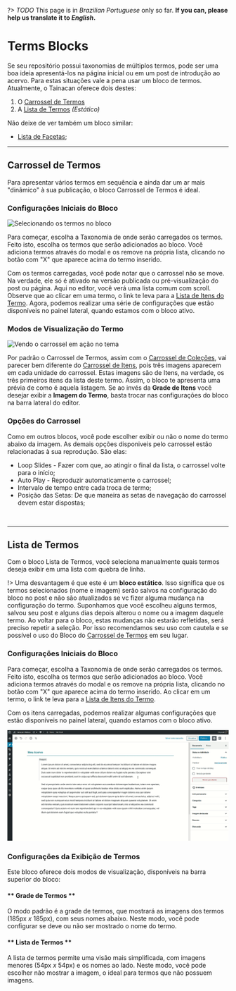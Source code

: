 ?> _TODO_  This page is in *Brazilian Portuguese* only so far. **If you can, please help us translate it to *English*.**

# Terms Blocks

Se seu repositório possui taxonomias de múltiplos termos, pode ser uma boa ideia apresentá-los na página inicial ou em um post de introdução ao acervo. Para estas situações vale a pena usar um bloco de termos. Atualmente, o Tainacan oferece dois destes:

1. O [Carrossel de Termos](#carrossel-de-termos)
2. A [Lista de Termos](#lista-de-termos) *(Estático)*

Não deixe de ver também um bloco similar:

* [Lista de Facetas](/pt-br/blocks-facets#lista-de-facetas);

---------


## Carrossel de Termos

Para apresentar vários termos em sequência e ainda dar um ar mais "dinâmico" à sua publicação, o bloco Carrossel de Termos é ideal. 

### Configurações Iniciais do Bloco

![Selecionando os termos no bloco](/pt-br/_assets/gifs/blocks-terms-carousel-1.gif)

Para começar, escolha a Taxonomia de onde serão carregados os termos. Feito isto, escolha os termos que serão adicionados ao bloco. Você adiciona termos através do modal e os remove na própria lista, clicando no botão com "X" que aparece acima do termo inserido.

Com os termos carregadas, você pode notar que o carrossel não se move. Na verdade, ele só é ativado na versão publicada ou pré-visualização do post ou página. Aqui no editor, você verá uma lista comum com scroll. Observe que ao clicar em uma termo, o link te leva para a [Lista de Itens do Termo](/pt-br/tainacan-pages#páginas-de-itens-de-um-termo). Agora, podemos realizar uma série de configurações que estão disponíveis no painel lateral, quando estamos com o bloco ativo. 

### Modos de Visualização do Termo

![Vendo o carrossel em ação no tema](/pt-br/_assets/gifs/blocks-terms-carousel-2.gif)

Por padrão o Carrossel de Termos, assim com o [Carrossel de Coleções](/pt-br/blocks-collections#carrossel-de-coleções), vai parecer bem diferente do [Carrossel de Itens](/pt-br/blocks-items#carrossel-de-itens), pois três imagens aparecem em cada unidade do carrossel. Estas imagens são de Itens, na verdade, os três primeiros itens da lista deste termo. Assim, o bloco te apresenta uma prévia de como é aquela listagem. Se ao invés da **Grade de Itens** você desejar exibir a **Imagem do Termo**, basta trocar nas configurações do bloco na barra lateral do editor.

### Opções do Carrossel

Como em outros blocos, você pode escolher exibir ou não o nome do termo abaixo da imagem. As demais opções disponiveis pelo carrossel estão relacionadas à sua reprodução. São elas:

* Loop Slides - Fazer com que, ao atingir o final da lista, o carrossel volte para o início;
* Auto Play - Reproduzir automaticamente o carrossel;
* Intervalo de tempo entre cada troca de termo;
* Posição das Setas: De que maneira as setas de navegação do carrossel devem estar dispostas;

<br>

---------


## Lista de Termos

Com o bloco Lista de Termos, você seleciona manualmente quais termos deseja exibir em uma lista com quebra de linha. 

!> Uma desvantagem é que este é um **bloco estático**. Isso significa que os termos selecionados (nome e imagem) serão salvos na configuração do bloco no post e não são atualizados se vc fizer alguma mudança na configuração do termo. Suponhamos que você escolheu alguns termos, salvou seu post e alguns dias depois alterou o nome ou a imagem daquele termo. Ao voltar para o bloco, estas mudanças não estarão refletidas, será preciso repetir a seleção. Por isso recomendamos seu uso com cautela e se possível o uso do Bloco do [Carrossel de Termos](#carrossel-de-termos) em seu lugar.

### Configurações Iniciais do Bloco

Para começar, escolha a Taxonomia de onde serão carregados os termos. Feito isto, escolha os termos que serão adicionados ao bloco. Você adiciona termos através do modal e os remove na própria lista, clicando no botão com "X" que aparece acima do termo inserido. Ao clicar em um termo, o link te leva para a [Lista de Itens do Termo](/pt-br/tainacan-pages#páginas-de-itens-de-um-termo).

Com os itens carregadas, podemos realizar algumas configurações que estão disponíveis no painel lateral, quando estamos com o bloco ativo. 

![Configurações Iniciais do Bloco](/pt-br/_assets/gifs/blocks-terms-list-1.gif)

### Configurações da Exibição de Termos

Este bloco oferece dois modos de visualização, disponíveis na barra superior do bloco:

<!-- tabs:start -->

#### ** Grade de Termos **

O modo padrão é a grade de termos, que mostrará as imagens dos termos (185px _x_ 185px), com seus nomes abaixo. Neste modo, você pode configurar se deve ou não ser mostrado o nome do termo.

#### ** Lista de Termos **

A lista de termos permite uma visão mais simplificada, com imagens menores (54px _x_ 54px) e os nomes ao lado. Neste modo, você pode escolher não mostrar a imagem, o ideal para termos que não possuem imagens. 

<!-- tabs:end -->